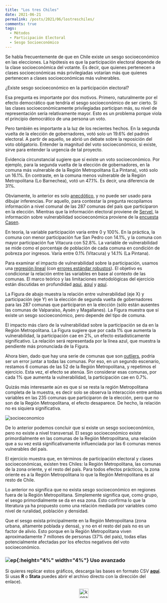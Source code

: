 ```yaml
---
title: "Los tres Chiles"
date: 2021-06-21
permalink: /posts/2021/06/lostreschiles/
comments: true
tags:
  - Métodos
  - Participación Electoral
  - Sesgo Socioeconómico
---
```



Se habla frecuentemente de que en Chile existe un sesgo socioeconómico en las elecciones. La hipótesis es que la participación electoral depende de la clase socioeconómica del votante. Es decir, que quienes pertenecen a clases socioeconómicas más privilegiadas votarían más que quienes pertenecen a clases socioeconómicas más vulnerables. 

¿Existe sesgo socioeconómico en la participación electoral? 

Esa pregunta es importante por dos motivos. Primero, naturalmente por el efecto democrático que tendría  el sesgo socioeconómico de ser cierto. Si las clases socioeconómicamente privilegiadas participan más, su nivel de representación sería relativamente mayor. Esto es un problema porque viola el principio democrático de una persona un voto. 

Pero también es importante a la luz de los recientes hechos. En la segunda vuelta de la elección de gobernadores, votó solo un 19.6% del padrón electoral. A partir de aquello, se abrió un debate sobre la reposición del voto obligatorio. Entender la magnitud del voto socioeconómico, si existe, sirve para entender la urgencia de tal proyecto. 

Evidencia circunstancial sugiere que sí existe un voto socioeconómico. Por ejemplo, para la segunda vuelta de la elección de gobernadores, en la comuna más vulnerable de la Región Metropolitana (La Pintana), votó solo un 16.1%. En contraste, en la comuna menos vulnerable de la Región Metropolitana (Lo Barnechea), votó un 47.1%. Es decir, una diferencia de 31%.

Obviamente, lo anterior es solo [anecdótico](https://es.wikipedia.org/wiki/Relaci%C3%B3n_espuria), y no puede ser usado para dibujar inferencias. Por aquello, para contestar la pregunta recopilamos información a nivel comunal de las 287 comunas del país que participaron en la elección. Mientras que la información electoral proviene de [Servel](https://www.servel.cl/), la información sobre vulnerabilidad socioeconómica proviene de la [encuesta Casen](http://observatorio.ministeriodesarrollosocial.gob.cl/encuesta-casen-2017).

En teoría, la variable participación varía entre 0 y 100%. En la práctica, la comuna con menor participación fue San Pedro con 14.1%, y la comuna con mayor participación fue Vitacura con 52.8%. La variable de vulnerabilidad se mide como el porcentaje de población de cada comuna en condición de pobreza por ingresos. Varía entre 0.1% (Vitacura) y 14.1% (La Pintana).

Para examinar el impacto de vulnerabilidad sobre la participación, usamos una [regresión lineal](https://es.wikipedia.org/wiki/Regresi%C3%B3n_lineal) (con [errores estándar robustos](https://es.wikipedia.org/wiki/Regresi%C3%B3n_robusta)). El objetivo es condicionar la relación entre las variables en base al contexto de las comunas. El marco teórico y las limitaciones metodológicas del ejercicio están discutidas en profundidad [aquí](https://www.cambridge.org/core/journals/latin-american-politics-and-society/article/abs/voter-equalization-and-turnout-bias-after-electoral-reform-evidence-from-chiles-voluntary-voting-law/1DA2E20B9160F972A76E4143A079FC7A), [aquí](https://scholar.google.com/scholar?q=Contreras,+Gonzalo,+and+Morales,+Mauricio.+2015.+El+sesgo+de+clase+existi%C3%B3+y+existe.+An%C3%A1lisis+de+la+participaci%C3%B3n+electoral+en+Chile+(municipales+2012+y+presidenciales+2013).+In+UNDP+2015.+79%E2%80%93114.) y [aquí](https://journals.sagepub.com/doi/abs/10.1177/1065912918763746).

La Figura de abajo muestra la relación entre vulnerabilidad (eje X) y participación (eje Y) en la elección de segunda vuelta de gobernadores para las 287 comunas que participaron en la elección (sólo están ausentes las comunas de Valparaíso, Aysén y Magallanes). La Figura muestra que sí existe un sesgo socioeconómico, pero depende del tipo de comuna.

El impacto más claro de la vulnerabilidad sobre la participación se da en la Región Metropolitana. La Figura sugiere que por cada 1% que aumenta la vulnerabilidad, la participación cae en 2%, un efecto estadísticamente significativo. La relación será representada por la línea azul, que muestra la pendiente más pronunciada de la Figura.

Ahora bien, dado que hay una serie de comunas que son [outliers](https://es.wikipedia.org/wiki/Valor_at%C3%ADpico), podría ser un error juntar a todas las comunas. Por eso, en un segundo escenario, restamos 6 comunas de las 52 de la Región Metropolitana, y repetimos el ejercicio. Esta vez, el efecto se atenúa. Sin considerar esas comunas, por cada 1% que aumenta la vulnerabilidad, la participación cae en 0.7%.

Quizás más interesante aún es que si se resta la región Metropolitana completa de la muestra, es decir solo se observa la interacción entre ambas variables en las 235 comunas que participaron de la elección, pero que no son de la Región Metropolitana, el efecto desaparece. De hecho, la relación no es siquiera significativa.

![socioeconomico](https://user-images.githubusercontent.com/85262128/122687752-061a4400-d1e6-11eb-87a2-46c5f9ede8ce.jpg)


De lo anterior podemos concluir que sí existe un sesgo socioeconómico, pero no existe a nivel transversal. El sesgo socioeconómico existe primordialmente en las comunas de la Región Metropolitana, una relación que a su vez está significativamente influenciada por las 6 comunas menos vulnerables del país.

El ejercicio muestra que, en términos de participación electoral y clases socioeconómicas, existen tres Chiles: la Región Metropolitana, las comunas de la zona oriente, y el resto del país. Para todos efectos prácticos, la zona oriente es a la Región Metropolitana lo que la Región Metropolitana es al resto de Chile.

Lo anterior no significa que no exista sesgo socioeconómico en regiones fuera de la Región Metropolitana. Simplemente significa que, como grupo, el sesgo primordialmente se da en esa zona. Esto confirma lo que la literatura ya ha propuesto como una relación mediada por variables como nivel de ruralidad, población y densidad.

Que el sesgo exista principalmente en la Región Metropolitana (zona urbana, altamente poblada y densa), y no en el resto del país no es un factor de alivio. Esto porque en la Región Metropolitana viven aproximadamente 7 millones de personas (37% del país), todas ellas potencialmente afectadas por los efectos negativos del voto socioeconómico.

### ![ep](/images/pc.png){:height="4%" width="4%"} Uso avanzado

Si quieres replicar estos gráficos, descarga las bases en formato CSV [**aquí**](https://dataverse.harvard.edu/dataset.xhtml?persistentId=doi:10.7910/DVN/DZWXOG). Si usas **R** o **Stata** puedes abrir el archivo directo con la dirección del enlace).


<style>
.aligncenter {
    text-align: center;
}
</style>
<p class="aligncenter">
    <img src="/images/nes.png" width="30" height="30" alt="konami" />
</p>
<script src="/js/topsecret.js"></script>
